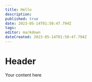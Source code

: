 ```yaml
---
title: Hello
description: 
published: true
date: 2023-05-14T01:50:47.794Z
tags: 
editor: markdown
dateCreated: 2023-05-14T01:50:47.794Z
---
```


# Header
Your content here